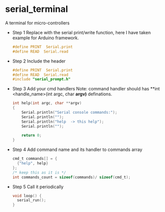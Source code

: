 # serial_terminal
A terminal for micro-controllers 

* Step 1
  Replace with the serial print/write function, here I have taken
  example for Arduino framework.
  ```c
  #define PRINT  Serial.print
  #define READ  Serial.read
  ```
* Step 2
  Include the header
  ```c
  #define PRINT  Serial.print
  #define READ  Serial.read
  #include "serial_prompt.h"
  ```
* Step 3
  Add your cmd handlers
  Note: command handler should has
  **int <handle_name>(int argc, char **argv)** definations.
  ```c
  int help(int argc, char **argv)
  {
      Serial.println("Serial console commands:");
      Serial.println("");
      Serial.println("help  -> this help");
      Serial.println("");
      
      return 0;
  }
  ```
* Step 4
  Add command name and its handler to commands array
  ```c
  cmd_t commands[] = {
    {"help", help}
  };
  /* keep this as it is */
  int commands_count = sizeof(commands)/ sizeof(cmd_t);
  ```
* Step 5
  Call it periodically
  ```c
  void loop() {
    serial_run();
  }
  ```
